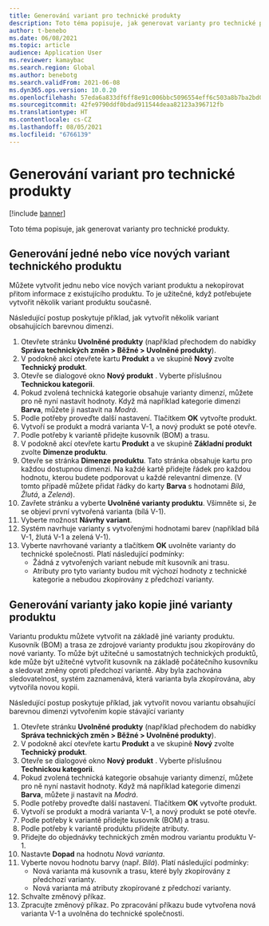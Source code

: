 ```yaml
---
title: Generování variant pro technické produkty
description: Toto téma popisuje, jak generovat varianty pro technické produkty
author: t-benebo
ms.date: 06/08/2021
ms.topic: article
audience: Application User
ms.reviewer: kamaybac
ms.search.region: Global
ms.author: benebotg
ms.search.validFrom: 2021-06-08
ms.dyn365.ops.version: 10.0.20
ms.openlocfilehash: 57eda6a833df6ff8e91c006bbc5096554eff6c503a8b7ba2bd0b13e2f8e98f56
ms.sourcegitcommit: 42fe9790ddf0bdad911544deaa82123a396712fb
ms.translationtype: HT
ms.contentlocale: cs-CZ
ms.lasthandoff: 08/05/2021
ms.locfileid: "6766139"
---
```

# <a name="generate-variants-for-engineering-products"></a>Generování variant pro technické produkty

[!include [banner](../includes/banner.md)]

Toto téma popisuje, jak generovat varianty pro technické produkty.

## <a name="generate-one-or-more-new-variants-of-an-engineering-product"></a>Generování jedné nebo více nových variant technického produktu

Můžete vytvořit jednu nebo více nových variant produktu a nekopírovat přitom informace z existujícího produktu. To je užitečné, když potřebujete vytvořit několik variant produktu současně.

Následující postup poskytuje příklad, jak vytvořit několik variant obsahujících barevnou dimenzi.

1. Otevřete stránku **Uvolněné produkty** (například přechodem do nabídky **Správa technických změn \> Běžné \> Uvolněné produkty**).
1. V podokně akcí otevřete kartu **Produkt** a ve skupině **Nový** zvolte **Technický produkt**.
1. Otevře se dialogové okno **Nový produkt** . Vyberte příslušnou **Technickou kategorii**.
1. Pokud zvolená technická kategorie obsahuje varianty dimenzí, můžete pro ně nyní nastavit hodnoty. Když má například kategorie dimenzi **Barva**, můžete ji nastavit na *Modrá*.
1. Podle potřeby proveďte další nastavení. Tlačítkem **OK** vytvořte produkt.
1. Vytvoří se produkt a modrá varianta V-1, a nový produkt se poté otevře.
1. Podle potřeby k variantě přidejte kusovník (BOM) a trasu.
1. V podokně akcí otevřete kartu **Produkt** a ve skupině **Základní produkt** zvolte **Dimenze produktu**.
1. Otevře se stránka **Dimenze produktu**. Tato stránka obsahuje kartu pro každou dostupnou dimenzi. Na každé kartě přidejte řádek pro každou hodnotu, kterou budete podporovat u každé relevantní dimenze. (V tomto případě můžete přidat řádky do karty **Barva** s hodnotami *Bílá*, *Žlutá*, a *Zelená*).
1. Zavřete stránku a vyberte **Uvolněné varianty produktu**. Všimněte si, že se objeví první vytvořená varianta (bílá V-1).
1. Vyberte možnost **Návrhy variant**.
1. Systém navrhuje varianty s vytvořenými hodnotami barev (například bílá V-1, žlutá V-1 a zelená V-1).
1. Vyberte navrhované varianty a tlačítkem **OK** uvolněte varianty do technické společnosti. Platí následující podmínky: 
    - Žádná z vytvořených variant nebude mít kusovník ani trasu.
    - Atributy pro tyto varianty budou mít výchozí hodnoty z technické kategorie a nebudou zkopírovány z předchozí varianty.

## <a name="generate-a-variant-as-a-copy-of-another-product-variant"></a>Generování varianty jako kopie jiné varianty produktu

Variantu produktu můžete vytvořit na základě jiné varianty produktu. Kusovník (BOM) a trasa ze zdrojové varianty produktu jsou zkopírovány do nové varianty. To může být užitečné u samostatných technických produktů, kde může být užitečné vytvořit kusovník na základě počátečního kusovníku a sledovat změny oproti předchozí variantě. Aby byla zachována sledovatelnost, systém zaznamenává, která varianta byla zkopírována, aby vytvořila novou kopii.

Následující postup poskytuje příklad, jak vytvořit novou variantu obsahující barevnou dimenzi vytvořením kopie stávající varianty

1. Otevřete stránku **Uvolněné produkty** (například přechodem do nabídky **Správa technických změn \> Běžné \> Uvolněné produkty**).
1. V podokně akcí otevřete kartu **Produkt** a ve skupině **Nový** zvolte **Technický produkt**.
1. Otevře se dialogové okno **Nový produkt** . Vyberte příslušnou **Technickou kategorii**.
1. Pokud zvolená technická kategorie obsahuje varianty dimenzí, můžete pro ně nyní nastavit hodnoty. Když má například kategorie dimenzi **Barva**, můžete ji nastavit na *Modrá*.
1. Podle potřeby proveďte další nastavení. Tlačítkem **OK** vytvořte produkt.
1. Vytvoří se produkt a modrá varianta V-1, a nový produkt se poté otevře.
1. Podle potřeby k variantě přidejte kusovník (BOM) a trasu.
1. Podle potřeby k variantě produktu přidejte atributy.
1. Přidejte do objednávky technických změn modrou variantu produktu V-1.
1. Nastavte **Dopad** na hodnotu *Nová varianta*.
1. Vyberte novou hodnotu barvy (např. *Bílá*). Platí následující podmínky: 
    - Nová varianta má kusovník a trasu, které byly zkopírovány z předchozí varianty.
    - Nová varianta má atributy zkopírované z předchozí varianty.
1. Schvalte změnový příkaz.
1. Zpracujte změnový příkaz. Po zpracování příkazu bude vytvořena nová varianta V-1 a uvolněna do technické společnosti.

